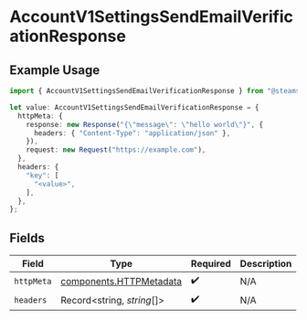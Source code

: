 # AccountV1SettingsSendEmailVerificationResponse

## Example Usage

```typescript
import { AccountV1SettingsSendEmailVerificationResponse } from "@steamsets/client-ts/models/operations";

let value: AccountV1SettingsSendEmailVerificationResponse = {
  httpMeta: {
    response: new Response("{\"message\": \"hello world\"}", {
      headers: { "Content-Type": "application/json" },
    }),
    request: new Request("https://example.com"),
  },
  headers: {
    "key": [
      "<value>",
    ],
  },
};
```

## Fields

| Field                                                              | Type                                                               | Required                                                           | Description                                                        |
| ------------------------------------------------------------------ | ------------------------------------------------------------------ | ------------------------------------------------------------------ | ------------------------------------------------------------------ |
| `httpMeta`                                                         | [components.HTTPMetadata](../../models/components/httpmetadata.md) | :heavy_check_mark:                                                 | N/A                                                                |
| `headers`                                                          | Record<string, *string*[]>                                         | :heavy_check_mark:                                                 | N/A                                                                |